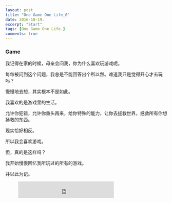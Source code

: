 ```yaml
---
layout: post
title: "One Game One Life_0"
date: 2016-10-19.
excerpt: "Start"
tags: [One Game One Life.]
comments: true
---
```


### Game

我记得在家的时候，母亲会问我，你为什么喜欢玩游戏呢。

每每被问到这个问题，我总是不能回答出个所以然。难道我只是觉得开心才去玩吗？

慢慢地去想，其实根本不是如此。

我喜欢的是游戏里的生活。

允许你犯错，允许你重头再来，给你特殊的能力，让你去拯救世界，拯救所有你想拯救的东西。

现实恰好相反。

所以我会喜欢游戏。

但，真的是这样吗？

我开始慢慢回忆我所玩过的所有的游戏。

并以此为记。

<figure>
<iframe frameborder="no" border="0" marginwidth="0" marginheight="0" width=298 height=52 src="http://music.163.com/outchain/player?type=2&id=4136890&auto=1&height=32">
</iframe>
</figure>
